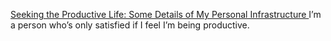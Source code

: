 [Seeking the Productive Life: Some Details of My Personal Infrastructure
](https://writings.stephenwolfram.com/2019/02/seeking-the-productive-life-some-details-of-my-personal-infrastructure/)
I’m a person who’s only satisfied if I feel I’m being productive.